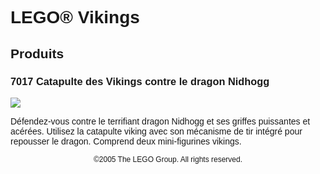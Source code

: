 <div style="font-family: Helvetica, sans-serif;">
<h1>LEGO® Vikings</h1>
<h2>Produits</h2>
<h3>
<span class="product_number">7017</span>
<span class="title">Catapulte des Vikings contre le dragon Nidhogg</span>
</h3>
<img src="https://www.lego.com/cdn/product-assets/product.img.pri/7017_prod.jpg" type="image/jpeg">
<p class="description">Défendez-vous contre le terrifiant dragon Nidhogg et ses griffes puissantes et acérées. Utilisez la catapulte viking avec son mécanisme de tir intégré pour repousser le dragon. Comprend deux mini-figurines vikings.</p>
<p class="footer" style="font-size: 12px; text-align: center;">©2005 The LEGO Group. All rights reserved.</p>
</div>